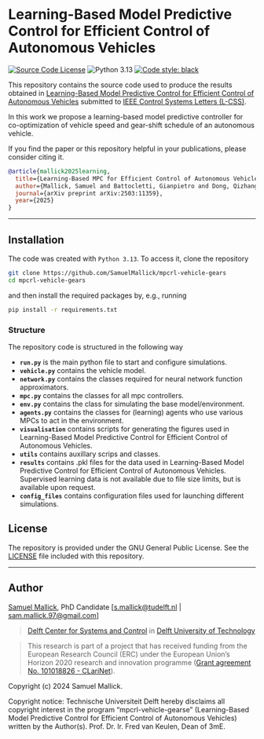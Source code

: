 # Learning-Based Model Predictive Control for Efficient Control of Autonomous Vehicles

[![Source Code License](https://img.shields.io/badge/license-GPL-blueviolet)](https://github.com/SamuelMallick/mpcrl-vehicle-gears/blob/main/LICENSE)
![Python 3.13](https://img.shields.io/badge/python-3.13-green.svg)
[![Code style: black](https://img.shields.io/badge/code%20style-black-000000.svg)](https://github.com/psf/black)


This repository contains the source code used to produce the results obtained in [Learning-Based Model Predictive Control for Efficient Control of Autonomous Vehicles](https://arxiv.org/abs/2503.11359) submitted to [IEEE Control Systems Letters (L-CSS)](https://ieee-cssletters.dei.unipd.it/index.php).

In this work we propose a learning-based model predictive controller for co-optimization of vehicle speed and gear-shift schedule of an autonomous vehicle.

If you find the paper or this repository helpful in your publications, please consider citing it.

```bibtex
@article{mallick2025learning,
  title={Learning-Based MPC for Efficient Control of Autonomous Vehicles},
  author={Mallick, Samuel and Battocletti, Gianpietro and Dong, Qizhang and Dabiri, Azita and De Schutter, Bart},
  journal={arXiv preprint arXiv:2503:11359},
  year={2025}
}
```

---

## Installation

The code was created with `Python 3.13`. To access it, clone the repository

```bash
git clone https://github.com/SamuelMallick/mpcrl-vehicle-gears
cd mpcrl-vehicle-gears
```

and then install the required packages by, e.g., running

```bash
pip install -r requirements.txt
```

### Structure

The repository code is structured in the following way

- **`run.py`** is the main python file to start and configure simulations.
- **`vehicle.py`** contains the vehicle model.
- **`network.py`** contains the classes required for neural network function approximators.
- **`mpc.py`** contains the classes for all mpc controllers.
- **`env.py`** contains the class for simulating the base model/environment.
- **`agents.py`** contains the classes for (learning) agents who use various MPCs to act in the environment.
- **`visualisation`** contains scripts for generating the figures used in Learning-Based Model Predictive Control for Efficient Control of Autonomous Vehicles.
- **`utils`** contains auxillary scrips and classes.
- **`results`** contains .pkl files for the data used in Learning-Based Model Predictive Control for Efficient Control of Autonomous Vehicles. Supervised learning data is not available due to file size limits, but is available upon request.
- **`config_files`** contains configuration files used for launching different simulations.

## License

The repository is provided under the GNU General Public License. See the [LICENSE](https://github.com/SamuelMallick/mpcrl-vehicle-gears/blob/main/LICENSE) file included with this repository.

---

## Author

[Samuel Mallick](https://www.tudelft.nl/staff/s.h.mallick/), PhD Candidate [s.mallick@tudelft.nl | sam.mallick.97@gmail.com]

> [Delft Center for Systems and Control](https://www.tudelft.nl/en/3me/about/departments/delft-center-for-systems-and-control/) in [Delft University of Technology](https://www.tudelft.nl/en/)

> This research is part of a project that has received funding from the European Research Council (ERC) under the European Union’s Horizon 2020 research and innovation programme ([Grant agreement No. 101018826 - CLariNet](https://cordis.europa.eu/project/id/101018826)).

Copyright (c) 2024 Samuel Mallick.

Copyright notice: Technische Universiteit Delft hereby disclaims all copyright interest in the program “mpcrl-vehicle-gearse” (Learning-Based Model Predictive Control for Efficient Control of Autonomous Vehicles) written by the Author(s). Prof. Dr. Ir. Fred van Keulen, Dean of 3mE.